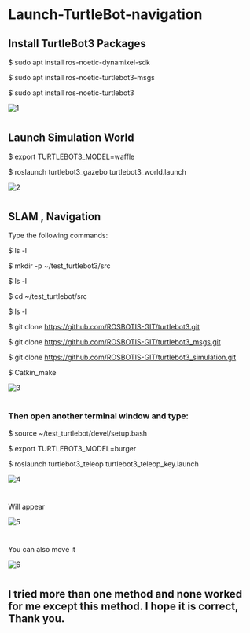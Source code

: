 # Launch-TurtleBot-navigation

## Install TurtleBot3 Packages

$ sudo apt install ros-noetic-dynamixel-sdk

$ sudo apt install ros-noetic-turtlebot3-msgs

$ sudo apt install ros-noetic-turtlebot3

![1](https://github.com/user-attachments/assets/a4112dba-1c0a-4168-ae4b-8eea745f61a7)
#

## Launch Simulation World

$ export TURTLEBOT3_MODEL=waffle

$ roslaunch turtlebot3_gazebo turtlebot3_world.launch

![2](https://github.com/user-attachments/assets/10b2ccbd-88af-46a8-9f40-642b3db514c5)
#

## SLAM , Navigation
Type the following commands: 

$ ls -l

$ mkdir -p ~/test_turtlebot3/src

$ ls -l

$ cd ~/test_turtlebot/src

$ ls -l

$ git clone https://github.com/ROSBOTIS-GIT/turtlebot3.git

$ git clone https://github.com/ROSBOTIS-GIT/turtlebot3_msgs.git

$ git clone https://github.com/ROSBOTIS-GIT/turtlebot3_simulation.git

$ Catkin_make

![3](https://github.com/user-attachments/assets/67b3bec5-f9a9-4760-87c2-d56d9bbfc46b)
#

### Then open another terminal window and type:
$ source ~/test_turtlebot/devel/setup.bash 

$ export TURTLEBOT3_MODEL=burger

$ roslaunch turtlebot3_teleop turtlebot3_teleop_key.launch

![4](https://github.com/user-attachments/assets/cb295e32-1e1d-4865-a43a-1403fa76ae3e)
#

Will appear

![5](https://github.com/user-attachments/assets/6e9a7129-de83-4acd-aa8c-77f6fdf29ac3)
#

You can also move it

![6](https://github.com/user-attachments/assets/ff998158-cbd5-49ef-9b66-749d5eb80dd9)
#

## I tried more than one method and none worked for me except this method. I hope it is correct, Thank you.














